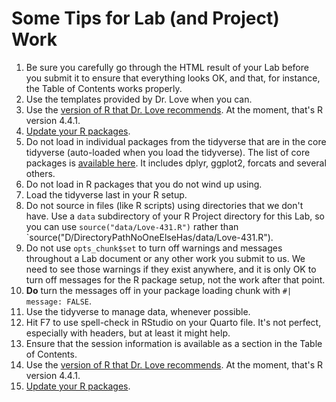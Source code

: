 # Some Tips for Lab (and Project) Work

1. Be sure you carefully go through the HTML result of your Lab before you submit it to ensure that everything looks OK, and that, for instance, the Table of Contents works properly.
2. Use the templates provided by Dr. Love when you can.
3. Use the [version of R that Dr. Love recommends](https://thomaselove.github.io/431-2024/software.html). At the moment, that's R version 4.4.1.
4. [Update your R packages](https://thomaselove.github.io/431-2024/software.html#updating-your-r-packages).
5. Do not load in individual packages from the tidyverse that are in the core tidyverse (auto-loaded when you load the tidyverse). The list of core packages is [available here](https://www.tidyverse.org/packages/#core-tidyverse). It includes dplyr, ggplot2, forcats and several others.
6. Do not load in R packages that you do not wind up using.
7. Load the tidyverse last in your R setup.
8. Do not source in files (like R scripts) using directories that we don't have. Use a `data` subdirectory of your R Project directory for this Lab, so you can use `source("data/Love-431.R")` rather than `source("D/DirectoryPathNoOneElseHas/data/Love-431.R").
9. Do not use `opts_chunk$set` to turn off warnings and messages throughout a Lab document or any other work you submit to us. We need to see those warnings if they exist anywhere, and it is only OK to turn off messages for the R package setup, not the work after that point.
10. **Do** turn the messages off in your package loading chunk with `#| message: FALSE`.
11. Use the tidyverse to manage data, whenever possible.
12. Hit F7 to use spell-check in RStudio on your Quarto file. It's not perfect, especially with headers, but at least it might help.
13. Ensure that the session information is available as a section in the Table of Contents.
14. Use the [version of R that Dr. Love recommends](https://thomaselove.github.io/431-2024/software.html). At the moment, that's R version 4.4.1.
15. [Update your R packages](https://thomaselove.github.io/431-2024/software.html#updating-your-r-packages).
